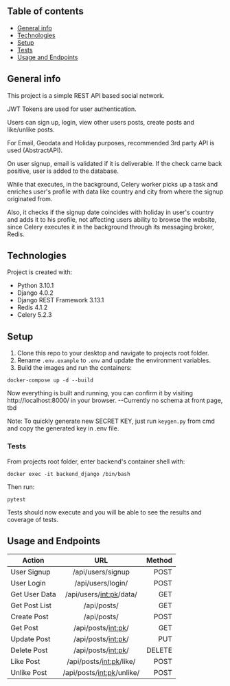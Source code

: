 ## Table of contents
* [General info](#general-info)
* [Technologies](#technologies)
* [Setup](#setup)
* [Tests](#tests)
* [Usage and Endpoints](#usage-and-endpoints)


## General info
This project is a simple REST API based social network.

JWT Tokens are used for user authentication.

Users can sign up, login, view other users posts, create posts and like/unlike posts.

For Email, Geodata and Holiday purposes, recommended 3rd party API is used (AbstractAPI).

On user signup, email is validated if it is deliverable. If the check came back positive, user is added to the database.

While that executes, in the background, Celery worker picks up a task and enriches user's profile with data like country and city from where the signup originated from.

Also, it checks if the signup date coincides with holiday in user's country and adds it to his profile, not affecting users ability to browse the website, since Celery executes it in the background through its messaging broker, Redis.
	
## Technologies
Project is created with:
* Python 3.10.1
* Django 4.0.2
* Django REST Framework 3.13.1
* Redis 4.1.2
* Celery 5.2.3
	
## Setup

1. Clone this repo to your desktop and navigate to projects root folder.
2. Rename `.env.example` to `.env` and update the environment variables.
3. Build the images and run the containers:
```
docker-compose up -d --build
```
Now everything is built and running, you can confirm it by visiting http://localhost:8000/ in your browser.
--Currently no schema at front page, tbd

Note: To quickly generate new SECRET KEY, just run `keygen.py` from cmd and copy the generated key in .env file.

### Tests
From projects root folder, enter backend's container shell with:
```
docker exec -it backend_django /bin/bash
```
Then run:
```
pytest
```
Tests should now execute and you will be able to see the results and coverage of tests.

## Usage and Endpoints
| Action        | URL           | Method  |
| ------------- |:-------------:| -----:|
| User Signup      | /api/users/signup | POST |
| User Login     | /api/users/login/      |   POST |
| Get User Data | /api/users/<int:pk>/data/      |    GET |
| Get Post List | /api/posts/      |    GET |
| Create Post | /api/posts/      |    POST |
| Get Post | /api/posts/<int:pk>/      |    GET |
| Update Post | /api/posts/<int:pk>/      |    PUT |
| Delete Post | /api/posts/<int:pk>/      |    DELETE |
| Like Post | /api/posts/<int:pk>/like/      |    POST |
| Unlike Post | /api/posts/<int:pk>/unlike/      |    POST |
